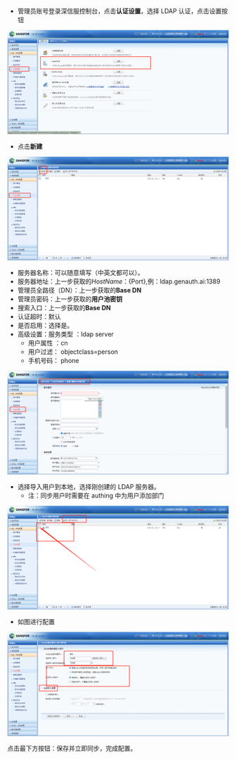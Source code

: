<IntegrationDetailCard :title="`从 ${$localeConfig.brandName} 中获取 LDAP 配置信息`">

- 管理员账号登录深信服控制台，点击**认证设置**，选择 LDAP 认证，点击设置按钮

<img src="../../images/integration/ldap-sangfor/2-1.png" class="md-img-padding" />

- 点击**新建**

<img src="../../images/integration/ldap-sangfor/2-2.png" class="md-img-padding" />

- 服务器名称：可以随意填写（中英文都可以）。
- 服务器地址：上一步获取的${HostName}：${Port},例：ldap.genauth.ai:1389
- 管理员全路径（DN）：上一步获取的**Base DN**
- 管理员密码：上一步获取的**用户池密钥**
- 搜索入口：上一步获取的**Base DN**
- 认证超时：默认
- 是否启用：选择是。
- 高级设置：服务类型 ：ldap server
  - 用户属性 ：cn
  - 用户过滤： objectclass=person
  - 手机号码： phone

<img src="../../images/integration/ldap-sangfor/2-3.png" class="md-img-padding" />

- 选择导入用户到本地，选择刚创建的 LDAP 服务器。
  - 注：同步用户时需要在 authing 中为用户添加部门

<img src="../../images/integration/ldap-sangfor/2-4.png" class="md-img-padding" />

- 如图进行配置

<img src="../../images/integration/ldap-sangfor/2-5.png" class="md-img-padding" />

点击最下方按钮：保存并立即同步，完成配置。

</IntegrationDetailCard>
